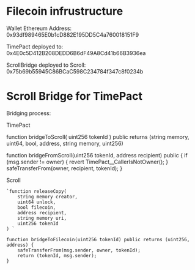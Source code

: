 # Filecoin infrustructure

Wallet Ethereum Address: 0x93df989465E0b1cD882E195DD5C4a760018151F9 

TimePact deployed to: 0x4E0c5D412B208DEDD6B6dF49A8Cd41b66B3936ea

ScrollBridge deployed to Scroll: 0x75b69b55945C86BCaC598C234784f347c8f0234b

# Scroll Bridge for TimePact

Bridging process:

TimePact

function bridgeToScroll(
        uint256 tokenId
    ) public returns (string memory, uint64, bool, address, string memory, uint256)

function bridgeFromScroll(uint256 tokenId, address recipient) public {
        if (msg.sender != owner) {
            revert TimePact__CallerIsNotOwner();
        }
        safeTransferFrom(owner, recipient, tokenId);
    }

Scroll

    `function releaseCopy(
        string memory creator,
        uint64 unlock,
        bool filecoin,
        address recipient,
        string memory uri,
        uint256 tokenId
    ) `

    function bridgeToFilecoin(uint256 tokenId) public returns (uint256, address) {
        safeTransferFrom(msg.sender, owner, tokenId);
        return (tokenId, msg.sender);
    }
